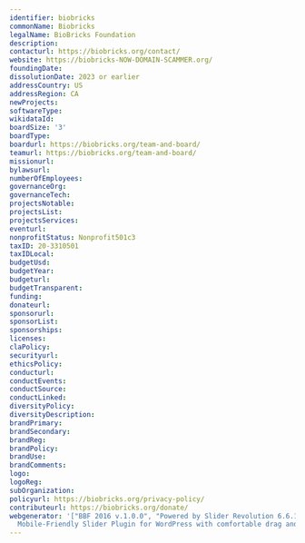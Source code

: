 ```yaml
---
identifier: biobricks
commonName: Biobricks
legalName: BioBricks Foundation
description:
contacturl: https://biobricks.org/contact/
website: https://biobricks-NOW-DOMAIN-SCAMMER.org/
foundingDate:
dissolutionDate: 2023 or earlier
addressCountry: US
addressRegion: CA
newProjects:
softwareType:
wikidataId:
boardSize: '3'
boardType:
boardurl: https://biobricks.org/team-and-board/
teamurl: https://biobricks.org/team-and-board/
missionurl:
bylawsurl:
numberOfEmployees:
governanceOrg:
governanceTech:
projectsNotable:
projectsList:
projectsServices:
eventurl:
nonprofitStatus: Nonprofit501c3
taxID: 20-3310501
taxIDLocal:
budgetUsd:
budgetYear:
budgeturl:
budgetTransparent:
funding:
donateurl:
sponsorurl:
sponsorList:
sponsorships:
licenses:
claPolicy:
securityurl:
ethicsPolicy:
conducturl:
conductEvents:
conductSource:
conductLinked:
diversityPolicy:
diversityDescription:
brandPrimary:
brandSecondary:
brandReg:
brandPolicy:
brandUse:
brandComments:
logo:
logoReg:
subOrganization:
policyurl: https://biobricks.org/privacy-policy/
contributeurl: https://biobricks.org/donate/
webgenerator: '["BBF 2016 v.1.0.0", "Powered by Slider Revolution 6.6.15 - responsive,
  Mobile-Friendly Slider Plugin for WordPress with comfortable drag and drop interface."]'
---
```


